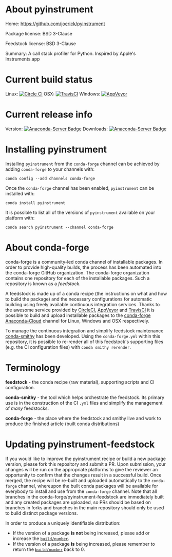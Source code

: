 About pyinstrument
==================

Home: https://github.com/joerick/pyinstrument

Package license: BSD 3-Clause

Feedstock license: BSD 3-Clause

Summary: A call stack profiler for Python. Inspired by Apple's Instruments.app



Current build status
====================

Linux: [![Circle CI](https://circleci.com/gh/conda-forge/pyinstrument-feedstock.svg?style=shield)](https://circleci.com/gh/conda-forge/pyinstrument-feedstock)
OSX: [![TravisCI](https://travis-ci.org/conda-forge/pyinstrument-feedstock.svg?branch=master)](https://travis-ci.org/conda-forge/pyinstrument-feedstock)
Windows: [![AppVeyor](https://ci.appveyor.com/api/projects/status/github/conda-forge/pyinstrument-feedstock?svg=True)](https://ci.appveyor.com/project/conda-forge/pyinstrument-feedstock/branch/master)

Current release info
====================
Version: [![Anaconda-Server Badge](https://anaconda.org/conda-forge/pyinstrument/badges/version.svg)](https://anaconda.org/conda-forge/pyinstrument)
Downloads: [![Anaconda-Server Badge](https://anaconda.org/conda-forge/pyinstrument/badges/downloads.svg)](https://anaconda.org/conda-forge/pyinstrument)

Installing pyinstrument
=======================

Installing `pyinstrument` from the `conda-forge` channel can be achieved by adding `conda-forge` to your channels with:

```
conda config --add channels conda-forge
```

Once the `conda-forge` channel has been enabled, `pyinstrument` can be installed with:

```
conda install pyinstrument
```

It is possible to list all of the versions of `pyinstrument` available on your platform with:

```
conda search pyinstrument --channel conda-forge
```


About conda-forge
=================

conda-forge is a community-led conda channel of installable packages.
In order to provide high-quality builds, the process has been automated into the
conda-forge GitHub organization. The conda-forge organization contains one repository
for each of the installable packages. Such a repository is known as a *feedstock*.

A feedstock is made up of a conda recipe (the instructions on what and how to build
the package) and the necessary configurations for automatic building using freely
available continuous integration services. Thanks to the awesome service provided by
[CircleCI](https://circleci.com/), [AppVeyor](http://www.appveyor.com/)
and [TravisCI](https://travis-ci.org/) it is possible to build and upload installable
packages to the [conda-forge](https://anaconda.org/conda-forge)
[Anaconda-Cloud](http://docs.anaconda.org/) channel for Linux, Windows and OSX respectively.

To manage the continuous integration and simplify feedstock maintenance
[conda-smithy](http://github.com/conda-forge/conda-smithy) has been developed.
Using the ``conda-forge.yml`` within this repository, it is possible to re-render all of
this feedstock's supporting files (e.g. the CI configuration files) with ``conda smithy rerender``.


Terminology
===========

**feedstock** - the conda recipe (raw material), supporting scripts and CI configuration.

**conda-smithy** - the tool which helps orchestrate the feedstock.
                   Its primary use is in the construction of the CI ``.yml`` files
                   and simplify the management of *many* feedstocks.

**conda-forge** - the place where the feedstock and smithy live and work to
                  produce the finished article (built conda distributions)


Updating pyinstrument-feedstock
===============================

If you would like to improve the pyinstrument recipe or build a new
package version, please fork this repository and submit a PR. Upon submission,
your changes will be run on the appropriate platforms to give the reviewer an
opportunity to confirm that the changes result in a successful build. Once
merged, the recipe will be re-built and uploaded automatically to the
`conda-forge` channel, whereupon the built conda packages will be available for
everybody to install and use from the `conda-forge` channel.
Note that all branches in the conda-forge/pyinstrument-feedstock are
immediately built and any created packages are uploaded, so PRs should be based
on branches in forks and branches in the main repository should only be used to
build distinct package versions.

In order to produce a uniquely identifiable distribution:
 * If the version of a package **is not** being increased, please add or increase
   the [``build/number``](http://conda.pydata.org/docs/building/meta-yaml.html#build-number-and-string).
 * If the version of a package **is** being increased, please remember to return
   the [``build/number``](http://conda.pydata.org/docs/building/meta-yaml.html#build-number-and-string)
   back to 0.
